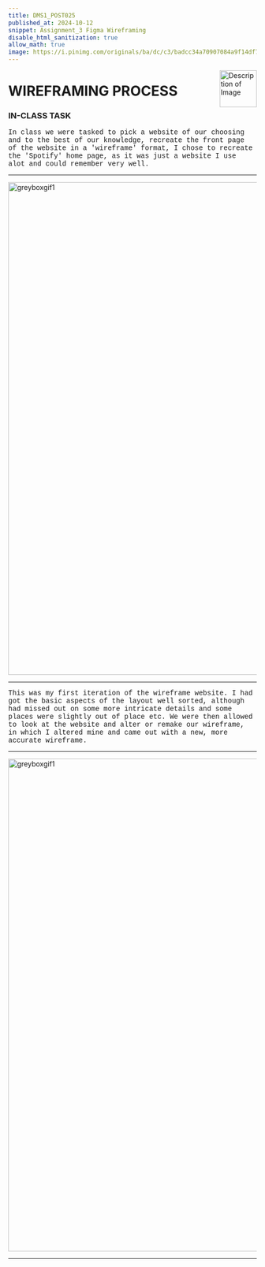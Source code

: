 ```yaml
---
title: DMS1_POST025
published_at: 2024-10-12
snippet: Assignment_3 Figma Wireframing
disable_html_sanitization: true
allow_math: true
image: https://i.pinimg.com/originals/ba/dc/c3/badcc34a70907084a9f14df784ade1ce.jpg
---
```


<img src="https://i.pinimg.com/736x/c7/72/8b/c7728bf45812cf9a739702e8b381b45c.jpg" alt="Description of Image" style="float:right; margin-left:20px; width:75px; height:auto;">

# **WIREFRAMING PROCESS**

### **IN-CLASS TASK**

<style>
  .custom-font {
    font-family: 'Courier New', Courier, monospace;
  }
</style>

<p class="custom-font">
In class we were tasked to pick a website of our choosing and to the best of our knowledge, recreate the front page of the website in a 'wireframe' format, I chose to recreate the 'Spotify' home page, as it was just a website I use alot and could remember very well.

---

<img src="figma/firstspotify.png" alt="greyboxgif1" width="1000" height="1000">

---

<style>
  .custom-font {
    font-family: 'Courier New', Courier, monospace;
  }
</style>

<p class="custom-font">
This was my first iteration of the wireframe website. I had got the basic aspects of the layout well sorted, although had missed out on some more intricate details and some places were slightly out of place etc. We were then allowed to look at the website and alter or remake our wireframe, in which I altered mine and came out with a new, more accurate wireframe.

---

<img src="figma/newspotify.png" alt="greyboxgif1" width="1000" height="1000">

---